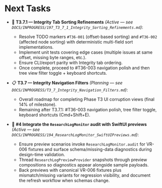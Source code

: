 # Next Tasks

- 🚧 **T3.7.1 — Integrity Tab Sorting Refinements** _(Active — see `DOCS/INPROGRESS/197_T3_7_1_Integrity_Sorting_Refinements.md`)_:
  - Resolve TODO markers `#T36-001` (offset-based sorting) and `#T36-002` (affected node sorting) with deterministic multi-field sort implementations.
  - Implement unit tests covering edge cases (multiple issues at same offset, missing byte ranges, etc.).
  - Ensure CLI/export parity with Integrity tab ordering.
  - Once complete, proceed to #T36-003 navigation polish and then tree view filter toggle + keyboard shortcuts.

- 📋 **T3.7 — Integrity Navigation Filters** _(Planning — see `DOCS/INPROGRESS/T3_7_Integrity_Navigation_Filters.md`)_:
  - Overall roadmap for completing Phase T3 UI corruption views (final 14% of milestone).
  - Remaining after T3.7.1: #T36-003 navigation polish, tree filter toggle, keyboard shortcuts (Cmd+Shift+E).

- 🚧 **#4 Integrate the `ResearchLogMonitor` audit with SwiftUI previews** _(Active — see `DOCS/INPROGRESS/194_ResearchLogMonitor_SwiftUIPreviews.md`)_:
  - Ensure preview scenarios invoke `ResearchLogMonitor.audit` for VR-006 fixtures and surface schema/missing-data diagnostics during design-time validation.
  - Thread `ResearchLogPreviewProvider` snapshots through preview compositions so diagnostics appear alongside sample payloads.
  - Back previews with canonical VR-006 fixtures plus mismatch/missing variants for regression visibility, and document the refresh workflow when schemas change.
